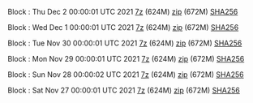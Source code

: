 Block : Thu Dec  2 00:00:01 UTC 2021 [7z](https://transfer.sh/Hnd6lG/bootstrap.dat.20211202.7z) (624M) [zip](https://transfer.sh/XhWDLX/bootstrap.dat.20211202.zip) (672M) [SHA256](https://transfer.sh/NIJ6Fr/sha256.txt)

Block : Wed Dec  1 00:00:01 UTC 2021 [7z](https://transfer.sh/gqzWi5/bootstrap.dat.20211201.7z) (624M) [zip](https://transfer.sh/IyH2TJ/bootstrap.dat.20211201.zip) (672M) [SHA256](https://transfer.sh/uvp9Fu/sha256.txt)

Block : Tue Nov 30 00:00:01 UTC 2021 [7z](https://transfer.sh/2W2Xo2/bootstrap.dat.20211130.7z) (624M) [zip](https://transfer.sh/liEuLr/bootstrap.dat.20211130.zip) (672M) [SHA256](https://transfer.sh/6RA3az/sha256.txt)

Block : Mon Nov 29 00:00:01 UTC 2021 [7z](https://transfer.sh/YYPsGj/bootstrap.dat.20211129.7z) (624M) [zip](https://transfer.sh/LOkdbg/bootstrap.dat.20211129.zip) (672M) [SHA256](https://transfer.sh/9wix1y/sha256.txt)

Block : Sun Nov 28 00:00:02 UTC 2021 [7z](https://transfer.sh/vuYH2z/bootstrap.dat.20211128.7z) (624M) [zip](https://transfer.sh/MnW7oh/bootstrap.dat.20211128.zip) (672M) [SHA256](https://transfer.sh/M07gD9/sha256.txt)

Block : Sat Nov 27 00:00:01 UTC 2021 [7z](https://transfer.sh/EBJB5v/bootstrap.dat.20211127.7z) (624M) [zip](https://transfer.sh/1YwiI7/bootstrap.dat.20211127.zip) (672M) [SHA256](https://transfer.sh/WxYr9d/sha256.txt)
